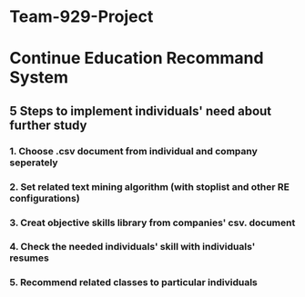 # Team-929-Project

# Continue Education Recommand System


## 5 Steps to implement individuals' need about further study 


### 1. Choose .csv document from individual and company seperately

### 2. Set related text mining algorithm (with stoplist and other RE configurations)

### 3. Creat objective skills library from companies' csv. document

### 4. Check the needed individuals' skill with individuals' resumes

### 5. Recommend related classes to particular individuals
